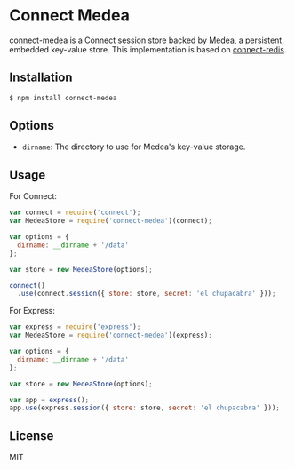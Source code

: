 # Connect Medea

connect-medea is a Connect session store backed by [Medea](https://github.com/argo/medea), a persistent, embedded key-value store.  This implementation is based on [connect-redis](https://github.com/visionmedea/connect-redis).

## Installation

```bash
$ npm install connect-medea
```

## Options

- `dirname`: The directory to use for Medea's key-value storage.

## Usage

For Connect:

```javascript
var connect = require('connect');
var MedeaStore = require('connect-medea')(connect);

var options = {
  dirname: __dirname + '/data'
};

var store = new MedeaStore(options);

connect()
  .use(connect.session({ store: store, secret: 'el chupacabra' }));
```

For Express:

```javascript
var express = require('express');
var MedeaStore = require('connect-medea')(express);

var options = {
  dirname: __dirname + '/data'
};

var store = new MedeaStore(options);

var app = express();
app.use(express.session({ store: store, secret: 'el chupacabra' }));
```

## License

MIT
